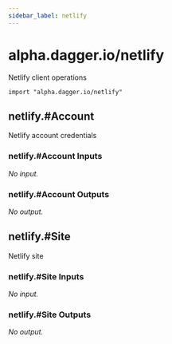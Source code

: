 ```yaml
---
sidebar_label: netlify
---
```


# alpha.dagger.io/netlify

Netlify client operations

```cue
import "alpha.dagger.io/netlify"
```

## netlify.#Account

Netlify account credentials

### netlify.#Account Inputs

_No input._

### netlify.#Account Outputs

_No output._

## netlify.#Site

Netlify site

### netlify.#Site Inputs

_No input._

### netlify.#Site Outputs

_No output._
